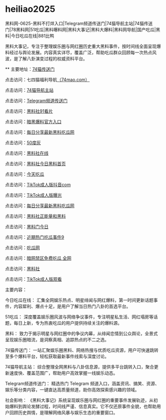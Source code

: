 # heiliao2025
黑料网-0625-黑料不打烊入口|Telegram频道传送门|74猫导航主站|74猫传送门|78黑料网|51吃瓜|黑料曝料网|黑料大事记|黑料大爆料|黑料网导航|国产吃瓜|黑料|今日吃瓜在线|881比鸭

黑料大事记，专注于整理娱乐圈与网红圈历史重大黑料事件，按时间线全面呈现爆料经过与舆论发展。内容真实详尽，覆盖广泛，帮助吃瓜群众回顾每一次热点风波，是了解八卦演变过程的权威资料平台。

** 主要地址：<a href="https://74mao.com/">74猫传送门</a>

点击访问：七四猫福利导航<a href="https://74mao.com/">（74mao.com）</a>

点击访问：<a href="https://74mao.com/">74猫导航主站</a>

点击访问：<a href="https://74mao.com/">Telegram频道传送门</a>

点击访问：<a href="https://hl405.pages.dev/">黑料社91看片</a>

点击访问：<a href="https://hl408.pages.dev/">暗黑爆料官方入口</a>

点击访问：<a href="https://hl410-s2i.pages.dev/">每日分享最新黑料吃瓜网</a>

点击访问：<a href="https://cg66-05.pages.dev/">50度灰</a>

点击访问：<a href="https://cg47-01.pages.dev/">黑料社在线</a>

点击访问：<a href="https://hl419.pages.dev/">黑料社今日黑料首页</a>

点击访问：<a href="https://hl423.pages.dev/">今天吃瓜</a>
	
点击访问：<a href="https://pi90.pages.dev/">TikTok成人版抖音com</a>

点击访问：<a href="https://cg74.pages.dev/">TikTok成人版曝光</a>

点击访问：<a href="https://hl410-s2i.pages.dev/">每日分享最新黑料吃瓜网</a>

点击访问：<a href="https://hl398.pages.dev/">黑料社正能量和黑料</a>

点击访问：<a href="https://hl412.pages.dev/">黑料门今日</a>

点击访问：<a href="https://pi07.pages.dev/">近期热门吃瓜事件9</a>

点击访问：<a href="https://hl406.pages.dev/">吃瓜网</a>

点击访问：<a href="https://pi01-01.pages.dev/">暗网禁区免费吃瓜 全网</a>

点击访问：<a href="https://hl428.pages.dev/">黑料社</a>

点击访问：<a href="https://pi54.pages.dev/">TikTok成人版观看</a>

主要内容：

今日吃瓜在线： 汇集全网娱乐热点、明星绯闻与网红爆料，第一时间更新话题事件，内容犀利、爆点十足，是用户了解当日热门八卦的首选平台。

51吃瓜： 深度覆盖娱乐圈风波与网络争议事件，专注明星私生活、网红塌房等话题，每日上新，专为热衷吃瓜的用户提供持续关注的爆料源。

黑料： 致力于揭示明星与网红圈中的争议内幕，从绯闻恋情到公众舆论，全景式呈现娱乐圈暗流，是洞察真相、追踪热点的不二之选。

74猫传送门： 一站汇聚娱乐圈黑料、网络热搜与优质吃瓜资源，用户可快速跳转至多个爆料平台，轻松获取最新事件线索与深度讨论。

74猫导航主站： 综合整理全网黑料与八卦信息源，提供多平台跳转入口，聚合更新速度快、覆盖范围广，帮助用户高效掌握一线娱乐动态。

Telegram频道传送门： 精选热门 Telegram 频道入口，涵盖资讯、搞笑、资源、娱乐等分类内容，一键直达高质量频道，助你高效探索感兴趣的领域。

社会影响：
《黑料大事记》系统呈现娱乐圈与网红圈的重要事件发展轨迹，从初始爆料到舆论发酵过程，时间线严谨、信息真实。它不仅还原事件全貌，也帮助用户回顾历史舆情，是理解网络风暴与娱乐生态的重要窗口。
<span style="display:none;">[Canonical link](https://github.com/xqs20250625/xqs20250625）</span>
